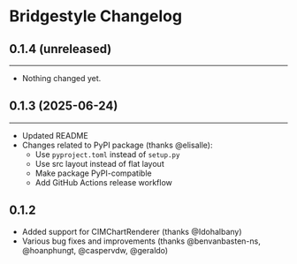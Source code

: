 Bridgestyle Changelog
=====================

## 0.1.4 (unreleased)
---------------------

- Nothing changed yet.


## 0.1.3 (2025-06-24)
--------------------------------------
- Updated README
- Changes related to PyPI package (thanks @elisalle):
  - Use `pyproject.toml` instead of `setup.py`
  - Use src layout instead of flat layout
  - Make package PyPI-compatible
  - Add GitHub Actions release workflow

0.1.2
-----
- Added support for CIMChartRenderer (thanks @Idohalbany)
- Various bug fixes and improvements (thanks @benvanbasten-ns, @hoanphungt, @caspervdw, @geraldo)